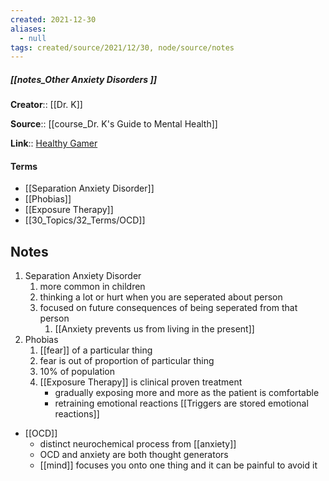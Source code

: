 ```yaml
---
created: 2021-12-30 
aliases:
  - null
tags: created/source/2021/12/30, node/source/notes
---
```


##### [[notes_Other Anxiety Disorders ]]
**Creator**:: [[Dr. K]]
 
**Source**:: [[course_Dr. K's Guide to Mental Health]]

**Link**:: [Healthy Gamer](https://coaching.healthygamer.gg/guide/lessons/other-anxiety-disorders)

#### Terms
- [[Separation Anxiety Disorder]]
- [[Phobias]]
- [[Exposure Therapy]]
- [[30_Topics/32_Terms/OCD]]

## Notes

1. Separation Anxiety Disorder  
	1. more common in children
	2. thinking a lot or hurt when you are seperated about person
	3. focused on future consequences of being seperated from that person
		1. [[Anxiety prevents us from living in the present]]
2. Phobias  
	1. [[fear]] of a particular thing
	2. fear is out of proportion of particular thing
	3. 10% of population
	4. [[Exposure Therapy]] is clinical proven treatment
		- gradually exposing more and more as the patient is comfortable
		- retraining emotional reactions [[Triggers are stored emotional reactions]]
- [[OCD]]
	- distinct neurochemical process from [[anxiety]]
	- OCD and anxiety are both thought generators
	- [[mind]] focuses you onto one thing and it can be painful to avoid it